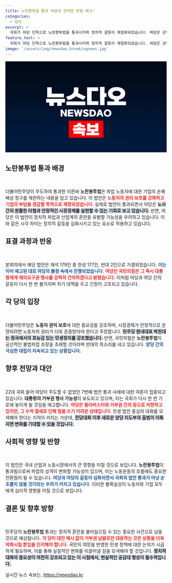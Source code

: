 ```yaml
---
title: 노란봉투법 통과 여당의 강력한 반발 예고!
categories:
  - 정치
excerpt: >
  국회가 야당 단독으로 노란봉투법을 통과시키며 정치적 갈등이 재점화되었습니다. 여당은 강력 반발하고 대통령 거부권 행사를 예고, 민생법안 논의는 불투명합니다. 새로운 지도부 출범을 앞둔 양당의 향후 행보가 주목받고 있습니다.
feature_text: >
  국회가 야당 단독으로 노란봉투법을 통과시키며 정치적 갈등이 재점화되었습니다. 여당은 강력 반발하고 대통령 거부권 행사를 예고, 민생법안 논의는 불투명합니다. 새로운 지도부 출범을 앞둔 양당의 향후 행보가 주목받고 있습니다.
image: '/assets/img/newsdao_breakingnews.jpg'
---
```


<p><img src="/assets/img/newsdao_breakingnews.jpg" alt="flaretime 속보" /></p>

<h2 data-ke-size="size26">노란봉투법 통과 배경</h2>

<p data-ke-size="size16">&nbsp;</p>

<p data-ke-size="size16">더불어민주당이 주도하여 통과한 이른바 <b>노란봉투법</b>은 파업 노동자에 대한 기업의 손해배상 청구를 제한하는 내용을 담고 있습니다. 이 법안은 <b><span style="color: #ee2323;">노동자의 권리 보호를 강화하고 기업의 부담을 경감할 목적으로 제정되었습니다.</span></b> 실제로 법안이 통과되면서 야당은 <b><span style="background-color: #21538527;">노사 간의 원활한 타협과 안정적인 시장경제를 실현할 수 있는 기회로 보고 있습니다.</span></b> 반면, 여당은 이 법안이 정치적 파업과 산업계의 혼란을 유발할 가능성을 우려하고 있습니다. 이와 같은 시각 차이는 정치적 갈등을 심화시키고 있는 요소로 작용하고 있습니다.</p>

<h2 data-ke-size="size26">표결 과정과 반응</h2>

<p data-ke-size="size16">&nbsp;</p>

<p data-ke-size="size16">본회의에서 해당 법안은 재석 179인 중 찬성 177인, 반대 2인으로 가결되었습니다. <b><span style="color: #1a5490;">이는 이미 예고된 대로 여당의 불참 속에서 진행되었습니다.</span></b> <b><span style="color: #ee2323;">여당인 국민의힘은 그 즉시 대통령에게 재의요구권 행사를 강력히 건의하겠다고 밝혔습니다.</span></b> 이처럼 야당과 여당 간의 갈등이 다시 한 번 불거지며 차기 대책을 두고 긴장이 고조되고 있습니다.</p>

<h2 data-ke-size="size26">각 당의 입장</h2>

<p data-ke-size="size16">&nbsp;</p>

<p data-ke-size="size16">더불어민주당은 <b>노동자 권익 보호</b>에 대한 중요성을 강조하며, 시장경제가 안정적으로 운영되려면 노동자의 권리가 더욱 존중받아야 한다고 주장합니다. <b><span style="background-color: #21538527;">민주당 원내대표 박찬대는 정국에서의 효능감 있는 민생정치를 강조했습니다.</span></b> 반면, 국민의힘은 <b>노란봉투법</b>이 공산적인 불법파업 조장을 초래할 것이라며 반대의 목소리를 내고 있습니다. <b><span style="color: #1a5490;">양당 간의 극심한 대립이 지속되고 있는 상황입니다.</span></b></p>

<h2 data-ke-size="size26">향후 전망과 대안</h2>

<p data-ke-size="size16">&nbsp;</p>

<p data-ke-size="size16">22대 국회 들어 여당이 주도할 수 없었던 7번째 법안 통과 사례에 대한 여론이 집중되고 있습니다. <b>대통령의 거부권 행사 가능성</b>이 보도되고 있으며, 이는 국회가 다시 한 번 기로에 놓이게 될 것임을 예고합니다. <b><span style="color: #ee2323;">여당은 필리버스터와 거부권 건의 등으로 저항하고 있지만, 그 수적 열세로 인해 힘을 쓰기 어려운 상태입니다.</span></b> 민생 법안 중심의 대화를 모색해야 한다는 지적이 커지는 가운데, <b><span style="background-color: #21538527;">전당대회 이후 새로운 양당 지도부의 출범이 이뤄지면 변화를 기대할 수 있을 것입니다.</span></b></p>

<h2 data-ke-size="size26">사회적 영향 및 반향</h2>

<p data-ke-size="size16">&nbsp;</p>

<p data-ke-size="size16">이 법안은 국내 산업과 노동시장에서의 큰 영향을 미칠 것으로 보입니다. <b>노란봉투법</b>이 통과됨으로써 파업의 성격이 변화할 가능성이 있으며, 이는 노동운동의 흐름에도 중요한 전환점이 될 수 있습니다. <b><span style="color: #1a5490;">여당과 야당의 갈등이 심화되면서 국회의 법안 통과가 마냥 순조롭지 않을 것이라는 우려가 커지고 있습니다.</span></b> 이러한 불확실성이 노동자와 기업 모두에게 심리적 영향을 미칠 것으로 보입니다.</p>

<h2 data-ke-size="size26">결론 및 향후 방향</h2>

<p data-ke-size="size16">&nbsp;</p>

<p data-ke-size="size16">민주당의 <b>노란봉투법</b> 통과는 정치적 혼란을 불러일으킬 수 있는 중요한 사건으로 남을 것으로 예상됩니다. <b><span style="color: #ee2323;">각 당이 대안 제시 없이 거부권 남발로만 대응하는 것은 상황을 더욱 악화시킬 뿐임을 인지해야 합니다.</span></b> 국민의 여망을 반영한 민생 정책에 대한 논의가 시급하게 필요하며, 이를 통해 실질적인 변화를 이끌어낼 길을 모색해야 할 것입니다. <b><span style="background-color: #21538527;">정치적 대화의 중요성이 여전히 강조되고 있는 이 시점에서, 현실적인 공감대 형성이 필수적입니다.</span></b></p>
실시간 뉴스 속보는, <a href="https://newsdao.kr" rel="dofollow">https://newsdao.kr</a>


